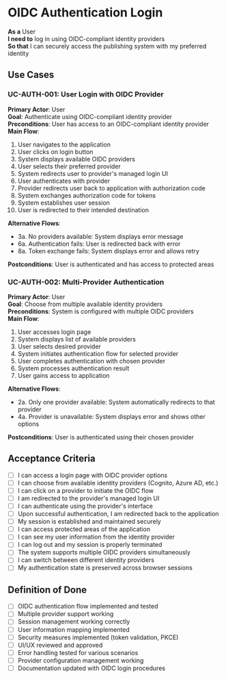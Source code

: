 # OIDC Authentication Login

**As a** User  
**I need to** log in using OIDC-compliant identity providers  
**So that** I can securely access the publishing system with my preferred identity

## Use Cases

### UC-AUTH-001: User Login with OIDC Provider
**Primary Actor**: User  
**Goal**: Authenticate using OIDC-compliant identity provider  
**Preconditions**: User has access to an OIDC-compliant identity provider  
**Main Flow**:
1. User navigates to the application
2. User clicks on login button
3. System displays available OIDC providers
4. User selects their preferred provider
5. System redirects user to provider's managed login UI
6. User authenticates with provider
7. Provider redirects user back to application with authorization code
8. System exchanges authorization code for tokens
9. System establishes user session
10. User is redirected to their intended destination

**Alternative Flows**:
- 3a. No providers available: System displays error message
- 6a. Authentication fails: User is redirected back with error
- 8a. Token exchange fails: System displays error and allows retry

**Postconditions**: User is authenticated and has access to protected areas

### UC-AUTH-002: Multi-Provider Authentication
**Primary Actor**: User  
**Goal**: Choose from multiple available identity providers  
**Preconditions**: System is configured with multiple OIDC providers  
**Main Flow**:
1. User accesses login page
2. System displays list of available providers
3. User selects desired provider
4. System initiates authentication flow for selected provider
5. User completes authentication with chosen provider
6. System processes authentication result
7. User gains access to application

**Alternative Flows**:
- 2a. Only one provider available: System automatically redirects to that provider
- 4a. Provider is unavailable: System displays error and shows other options

**Postconditions**: User is authenticated using their chosen provider

## Acceptance Criteria
- [ ] I can access a login page with OIDC provider options
- [ ] I can choose from available identity providers (Cognito, Azure AD, etc.)
- [ ] I can click on a provider to initiate the OIDC flow
- [ ] I am redirected to the provider's managed login UI
- [ ] I can authenticate using the provider's interface
- [ ] Upon successful authentication, I am redirected back to the application
- [ ] My session is established and maintained securely
- [ ] I can access protected areas of the application
- [ ] I can see my user information from the identity provider
- [ ] I can log out and my session is properly terminated
- [ ] The system supports multiple OIDC providers simultaneously
- [ ] I can switch between different identity providers
- [ ] My authentication state is preserved across browser sessions

## Definition of Done
- [ ] OIDC authentication flow implemented and tested
- [ ] Multiple provider support working
- [ ] Session management working correctly
- [ ] User information mapping implemented
- [ ] Security measures implemented (token validation, PKCE)
- [ ] UI/UX reviewed and approved
- [ ] Error handling tested for various scenarios
- [ ] Provider configuration management working
- [ ] Documentation updated with OIDC login procedures
